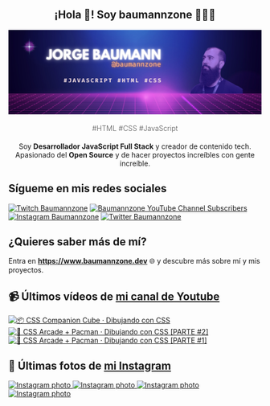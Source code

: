 <p align="center">
   <h2 align="center">¡Hola 👋! Soy baumannzone 👨🏻‍💻</h2>
   <img align="center" src="img/header.png" />
   <h4 align="center" style="font-weight: 300; color: #555;">#HTML #CSS #JavaScript</h4>
</p>

<p align="center" style="margin-bottom: 20px">Soy <strong>Desarrollador JavaScript Full Stack</strong> y creador de contenido tech.
<br/>
Apasionado del <strong>Open Source</strong> y de hacer proyectos increíbles con gente increíble.
</p>

## Sígueme en mis redes sociales

[![Twitch Baumannzone](https://img.shields.io/twitch/status/baumannzone?style=social)](https://twitch.tv/baumannzone)
[![Baumannzone YouTube Channel Subscribers](https://img.shields.io/youtube/channel/subscribers/UCTTj5ztXnGeDRPFVsBp7VMA?style=social)](https://youtube.com/rambitojs)
[![Instagram Baumannzone](https://img.shields.io/badge/Baumannzone--_.svg?label=Instagram&style=social&logo=instagram)](https://instagram.com/baumannzone)
[![Twitter Baumannzone](https://img.shields.io/twitter/follow/Baumannzone?label=Twitter&style=social)](https://twitter.com/baumannzone)

## ¿Quieres saber más de mí?

Entra en **https://www.baumannzone.dev** 🌐 y descubre más sobre mí y mis proyectos.

## 📹 Últimos vídeos de [mi canal de Youtube](https://youtube.com/rambitojs?sub_confirmation=1)


<a href='https://youtu.be/W6xwoSJahA0' target='_blank'>
  <img width='30%' src='https://img.youtube.com/vi/W6xwoSJahA0/mqdefault.jpg' alt='📦 CSS Companion Cube · Dibujando con CSS' />
</a>
<a href='https://youtu.be/9C3NXVXewH8' target='_blank'>
  <img width='30%' src='https://img.youtube.com/vi/9C3NXVXewH8/mqdefault.jpg' alt='👾 CSS Arcade + Pacman · Dibujando con CSS [PARTE #2]' />
</a>
<a href='https://youtu.be/2ahqLdgkSxA' target='_blank'>
  <img width='30%' src='https://img.youtube.com/vi/2ahqLdgkSxA/mqdefault.jpg' alt='👾 CSS Arcade + Pacman · Dibujando con CSS [PARTE #1]' />
</a>

## 📸 Últimas fotos de [mi Instagram](https://instagram.com/baumannzone)


<a href='https://instagram.com/p/C8OWHQKN6Be' target='_blank'>
  <img width='20%' src='https://instagram.fplv1-2.fna.fbcdn.net/v/t51.29350-15/446556018_261828867020574_4584631711778854694_n.jpg?stp=dst-jpg_e35_s1080x1080&_nc_ht=instagram.fplv1-2.fna.fbcdn.net&_nc_cat=106&_nc_ohc=1rTuqVJ5sfAQ7kNvgGt-UuC&edm=APU89FABAAAA&ccb=7-5&ig_cache_key=MzM5MDc0NDgyNDg2NzQzMDQ5NA%3D%3D.2-ccb7-5&oh=00_AYC3NijT8lZZMpWZolcdrsPMwiDVnIsbfYDRva6h-03_8A&oe=66734A11&_nc_sid=bc0c2c' alt='Instagram photo' />
</a>
<a href='https://instagram.com/p/C8Jm1zxAE2Y' target='_blank'>
  <img width='20%' src='https://instagram.fplv1-2.fna.fbcdn.net/v/t51.29350-15/448226777_2789403331235474_6063484902521459066_n.jpg?stp=dst-jpg_e35_s1080x1080&_nc_ht=instagram.fplv1-2.fna.fbcdn.net&_nc_cat=102&_nc_ohc=GMA3MttNrlUQ7kNvgG8kLMl&edm=APU89FABAAAA&ccb=7-5&ig_cache_key=MzM4OTQxMTAxODA1NTYzNDMyOA%3D%3D.2-ccb7-5&oh=00_AYCHtVkdPC_Dt4yKPqyfgBMcCJAMotEXc7mIYvIN_f1Kkw&oe=66735322&_nc_sid=bc0c2c' alt='Instagram photo' />
</a>
<a href='https://instagram.com/p/C8FjKJatk5a' target='_blank'>
  <img width='20%' src='https://instagram.fplv1-2.fna.fbcdn.net/v/t51.29350-15/448126266_1884612898667706_1152940952515411981_n.jpg?stp=dst-jpg_e35_s1080x1080&_nc_ht=instagram.fplv1-2.fna.fbcdn.net&_nc_cat=106&_nc_ohc=abge-4E90L0Q7kNvgFYhINI&edm=APU89FABAAAA&ccb=7-5&ig_cache_key=MzM4ODI2ODkyMzYwMDY1MzkxNA%3D%3D.2-ccb7-5&oh=00_AYAr-6D2tlJjr-RluiYHL6K0luZF7wRPbMDXwRzV5wG59Q&oe=66735878&_nc_sid=bc0c2c' alt='Instagram photo' />
</a>
<a href='https://instagram.com/p/C8CulpfNwP_' target='_blank'>
  <img width='20%' src='https://instagram.fplv1-2.fna.fbcdn.net/v/t51.29350-15/447981750_1006418047526590_3015712749077457999_n.jpg?stp=dst-jpg_e35_s1080x1080&_nc_ht=instagram.fplv1-2.fna.fbcdn.net&_nc_cat=110&_nc_ohc=gnse_CADoRYQ7kNvgFZbYPI&edm=APU89FABAAAA&ccb=7-5&ig_cache_key=MzM4NzQ3NDc2NzA0MzI5ODMwMw%3D%3D.2-ccb7-5&oh=00_AYB7vRXiZGvCNKiyZCskBfvfpQ2iCi_xk-fXFqaYNprs9g&oe=667343AF&_nc_sid=bc0c2c' alt='Instagram photo' />
</a>
